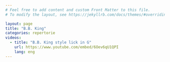 ```yaml
---
# Feel free to add content and custom Front Matter to this file.
# To modify the layout, see https://jekyllrb.com/docs/themes/#overriding-theme-defaults

layout: page
title: "B.B. King"
categories: repertorie
videos:
  - title: "B.B. King style lick in G"
    url: https://www.youtube.com/embed/6Oev6qU1QPI
    lang: eng
---
```

